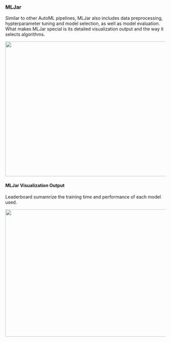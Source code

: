 ### MLJar

Similar to other AutoML pipelines, MLJar also includes data preprocessing, hypterparameter tuning and model selection, as well as model evaluation. What makes MLJar special is its detailed visualization output and the way it selects algorithms.

<p align="center">
<img src="https://github.com/lady-h-world/My_Garden/blob/main/images/Garden_Market_images/mini_pipeline/mljar_process.png" width="823" height="424" />
</p>

#### MLJar Visualization Output

Leaderboard sumamrize the training time and performance of each model used.

<p align="left">
<img src="https://github.com/lady-h-world/My_Garden/blob/main/images/Garden_Market_images/mini_pipeline/mljar_leaderboard.png" width="700" height="400" />
</p>
